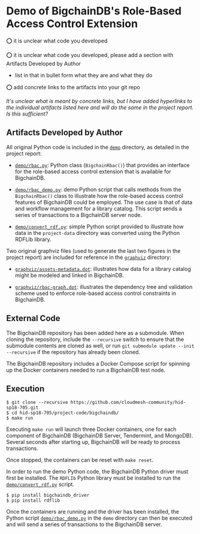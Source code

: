# Demo of BigchainDB's Role-Based Access Control Extension

:o: it is unclear what code you developed

:o: it is unclear what code you developed, please add a section with 
Artifacts Developed by Author

* list in that in bullet form what they are and what they do

:o: add concrete links to the artifacts into your git repo

*It's unclear what is meant by concrete links, but I have added
hyperlinks to the individual artifacts listed here and will do the same in the
project report. Is this sufficient?*

## Artifacts Developed by Author

All original Python code is included in the
[`demo`](https://github.com/cloudmesh-community/hid-sp18-705/tree/master/project-code/demo)
directory, as detailed in the project report:

* [`demo/rbac.py`](https://github.com/cloudmesh-community/hid-sp18-705/blob/master/project-code/demo/rbac.py):
Python class (`BigchainRbac()`) that provides an interface for the role-based
access control extension that is available for BigchainDB.

* [`demo/rbac_demo.py`](https://github.com/cloudmesh-community/hid-sp18-705/blob/master/project-code/demo/rbac_demo.py):
demo Python script that calls methods from the `BigchainRbac()` class to
illustrate how the role-based access control features of BigchainDB could be
employed. The use case is that of data and workflow management for a library
catalog. This script sends a series of transactions to a BigchainDB server
node.

* [`demo/convert_rdf.py`](https://github.com/cloudmesh-community/hid-sp18-705/blob/master/project-code/demo/convert_rdf.py):
simple Python script provided to illustrate how data in the `project-data`
directory was converted using the Python RDFLib library. 

Two original graphviz files (used to generate the last two figures in
the project report) are included for reference in the
[`graphviz`](https://github.com/cloudmesh-community/hid-sp18-705/tree/master/project-code/graphviz)
directory: 

* [`graphviz/assets-metadata.dot`](https://github.com/cloudmesh-community/hid-sp18-705/blob/master/project-code/graphviz/assets-metadata.dot): illustrates how data for a library catalog might be modeled and linked
in BigchainDB.

* [`graphviz/rbac-graph.dot`](https://github.com/cloudmesh-community/hid-sp18-705/blob/master/project-code/graphviz/rbac-graph.dot): illustrates the dependency tree and validation scheme used to enforce
role-based access control constraints in BigchainDB.

## External Code

The BigchainDB repository has been added here as a submodule. When
cloning the repository, include the `--recursive` switch to ensure that the
submodule contents are cloned as well, or run `git submodule update --init
--recursive` if the repository has already been cloned.

The BigchainDB repository includes a Docker Compose script for spinning
up the Docker containers needed to run a BigchainDB test node.

## Execution

```
$ git clone --recursive https://github.com/cloudmesh-community/hid-sp18-705.git
$ cd hid-sp18-705/project-code/bigchaindb/
$ make run
```

Executing `make run` will launch three Docker containers, one for each
component of BigchainDB (BigchainDB Server, Tendermint, and MongoDB).
Several seconds after starting up, BigchainDB will be ready to process
transactions.

Once stopped, the containers can be reset with `make reset`.

In order to run the demo Python code, the BigchainDB Python driver must
first be installed. The `RDFLIb` Python library must be installed to run
the [`demo/convert_rdf.py`](https://github.com/cloudmesh-community/hid-sp18-705/blob/master/project-code/demo/convert_rdf.py) script.

``` 
$ pip install bigchaindb_driver
$ pip install rdflib
```

Once the containers are running and the driver has been installed, the
Python script [`demo/rbac_demo.py`](https://github.com/cloudmesh-community/hid-sp18-705/blob/master/project-code/demo/rbac_demo.py) in the `demo` directory can then be executed
and will send a series of transactions to the BigchainDB server.
